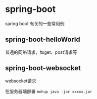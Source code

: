 # spring-boot
spring boot 有关的一些常用例
## spring-boot-helloWorld
普通的网络请求，如get、post请求等
## spring-boot-websocket
websocket请求

在服务器端部署 `nohup java -jar xxxxx.jar`
